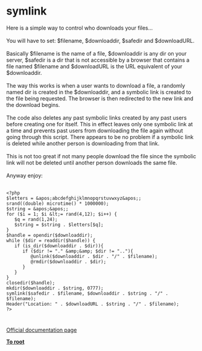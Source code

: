 # symlink



Here is a simple way to control who downloads your files...<br><br>You will have to set: $filename, $downloaddir, $safedir and $downloadURL.<br><br>Basically $filename is the name of a file, $downloaddir is any dir on your server, $safedir is a dir that is not accessible by a browser that contains a file named $filename and $downloadURL is the URL equivalent of your $downloaddir.<br><br>The way this works is when a user wants to download a file, a randomly named dir is created in the $downloaddir, and a symbolic link is created to the file being requested.  The browser is then redirected to the new link and the download begins.<br><br>The code also deletes any past symbolic links created by any past users before creating one for itself.  This in effect leaves only one symbolic link at a time and prevents past users from downloading the file again without going through this script.  There appears to be no problem if a symbolic link is deleted while another person is downloading from that link.<br><br>This is not too great if not many people download the file since the symbolic link will not be deleted until another person downloads the same file. <br><br>Anyway enjoy:<br><br>

```
<?php
$letters = &apos;abcdefghijklmnopqrstuvwxyz&apos;;
srand((double) microtime() * 1000000);
$string = &apos;&apos;;
for ($i = 1; $i &lt;= rand(4,12); $i++) {
   $q = rand(1,24);
   $string = $string . $letters[$q];
}
$handle = opendir($downloaddir);
while ($dir = readdir($handle)) {
   if (is_dir($downloaddir . $dir)){
      if ($dir != "." &amp;&amp; $dir != ".."){
         @unlink($downloaddir . $dir . "/" . $filename);
         @rmdir($downloaddir . $dir);
      }
   }
}
closedir($handle);
mkdir($downloaddir . $string, 0777);
symlink($safedir . $filename, $downloaddir . $string . "/" . $filename);
Header("Location: " . $downloadURL . $string . "/" . $filename);
?>
```
  

#

[Official documentation page](https://www.php.net/manual/en/function.symlink.php)

**[To root](/README.md)**